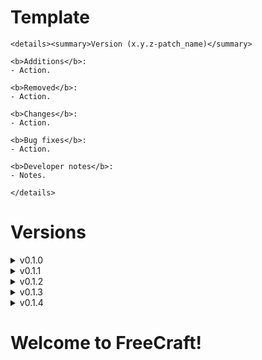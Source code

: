 Template
========
```
<details><summary>Version (x.y.z-patch_name)</summary>
 
<b>Additions</b>:
- Action.

<b>Removed</b>:
- Action.

<b>Changes</b>:
- Action.

<b>Bug fixes</b>:
- Action.

<b>Developer notes</b>:
- Notes.

</details>
```

Versions
========

<details><summary>v0.1.0</summary>

- Added/Changed some game sounds.
- Added Charcoal. Burn value of 35.
- Added duck with less height. It is possible to go under slabs now.
- Added Workbench.
- Boat crafting changed.
- Boat velocity increased.
- Crafting size changed to 2 rows per column.
- Drop value changed to 'drop'. All player's items will drop if gets eliminated.
- Farms will now wet the soil with water node within 5 of range.
- Fences and Walls can not be climbable.
- Header changed.
- Icon changed.
- Inventory size changed to 9 rows per column.
- Items will float while in water.
- New animations.
- Player can pick up near items.
- Player can run. It will give a 50% boost and a small FOV improvement.
- Player model changed. Very original, don't you think?
- Player will automatically come down the stairs.
- Screenshot changed.
- Sticks now will be crafted using 2 woods.
- Swim is now possible and is faster than walking.
- TNT is enabled for all circumstances.
- TNT radius increased to '5'.
- Walk on the water now slows the player down.

</details>

<details><summary>v0.1.1</summary>

- Added hunger bar.
- Added version watermark.
- Implemented player rotation based on controls.
- Iron now matches with it's ore.
- Steel got a recipe as result of burning iron ingot.
- Copper and Iron tools added.
- Iron tools have the same properties as old Steel tools.
- Steel tools have greater properties.
- Wielded tools scale raised to 1.4x1.4x1.
- Grey texture for Papyrus with code colouring.
- Fixed crash upon logout of a player.
- Fixed standing while on prone under a block.
- Random pitch for every item pickup.
- Implemented wielded items.
- Implemented variable storage.
- Finished basic hunger function.
- Fix Acacia Workbench not displaying crafting grid.
- Stem bushes can no longer be obtained by hand.

</details>

<details><summary>v0.1.2</summary>

- Changed ladder collision box.
>> Tools overhaul. Materials can compose from:
 - All available woods;
 - All available metals;
 - Cobble.
- Every wood has their own separated sticks.
- The use of the farming tool changed from 'LMB' to 'RMB'.
- Wielded hand size increased.
- Changed hunger texture.
- Ladder no longer will drag the player down. (too buggy)
>> Soundtrack:
 - Ambient tracks by Scott Buckley.
 - Organized sound files inside 'sounds' folder.
 - Music volume can be changed within FreeCraft game settings.
 - Music will be turned off if volume is set to 0.
 - Music can only be played above sea level. Otherwise cave effects will take the place.
- Fixed eat function using 'break' as eat key.
- Fixed some vegetation breaking value.
- Stone can be breakable by hand.
- Dry grass will give wheat seed with double rarity as normal grass.
- Floating item in water will behave smoothly.
- Pickup item radius changed from '1.5' to '2'.
- Pickup item gain reduced from '0.3' to '0.15'.
>> For developers:
 - Added switch(parameter, table) function.
   Parameter means the variable, and table the functions.
 - Added get_real_entity_position(entity, mode) function.
   Entity means the node/entity/player, and mode the return value (float, int). Defaults to float.

</details>

<details><summary>v0.1.3</summary>

<b>Additions</b>:
- check_nil(...), get_real_entity_position(entity, node), get_engine(mode), get_version() functions.
- Entity API created.
- Player body rotates while swimming.
- Automatic version detection.
- 'notop' group for blocks without a top model.
- FreeCraft configuration.
- Thirst.
- Automated hunger/thirst behaviour.
- XCF template for thirst icon.
- Packaging utily tool.

<b>Removed</b>:
- default/legacy.lua (Why was it even here?)

<b>Changes</b>:
- Updated player behaviour.
- Swimming consumes less saturation.
- Rails now are crafted using iron ingots.
- Better music volume range and loudness reduction.
- Better music directory organisation.
- Plant drops and some blocks behaviour.
- Better code for bone positioning/rotating.
- Simplified and organised animation set.
- Translated all mod's engine calls to a detected project.
- Default textures organisation.
- Get engine version without calling a path.

<b>Bug fixes</b>:
- Crash if music_volume is nil.
- Breath meter breaking while refilling.
- Object getting picked up by host only (multiplayer).
- Speed animation not getting updated based on behaviour.
- Soundtrack not playing all the musics.
- Bush leaves not waving.
- get_animation(player) function.
- Movement and animation while on bed.
- Not getting saturation refilled after death.
- Food consuming after having full saturation.
- Saturation decreasing to 0 if player's health is bellow the normal.
- Workbench name.

</details>

<details><summary>v0.1.4</summary>

<b>Additions</b>:
- Dryers and Mud.
- Basic energy.
- Instruments.
- Food and water sounds.
- Wooden tools can be used as fuel.
- Workbench can be used as fuel.
- Added Crumbled Iron and Iron Nuggets.

<b>Removed</b>:
- Game version will not be displayed while in-game (FreeCraft engine only).

<b>Changes</b>:
- Organised Workbench textures.
- Jumping and Ducking can be used to exit from a entity-object.
- Liquid will not be renewed after being collected.
- Increased tool force by 0.2.
- Packaging script receives 'safe mode'.
- Organised wood textures.
- New FreeCraft logo.
- Automated tool registration.
- Tool's force will match hand's.
- Automated Workbench registration.
- Renamed jungle nodes/items.

<b>Bug fixes</b>:
- Boat breaking leading to crash.
- Cart breaking leading to crash.
- Head not moving while riding a entity-object.
- Wrong camera positioning while riding a entity-object.
- check_nil() function returning wrong value.
- Not all tools being registered.

<b>Developer notes</b>:
- check_nil() function now checks literal values.

</details>

Welcome to FreeCraft!
=====================